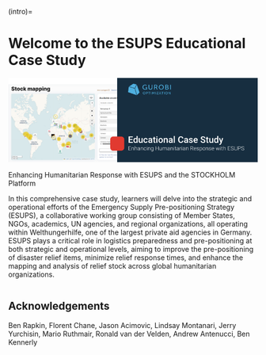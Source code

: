 (intro)=

# Welcome to the ESUPS Educational Case Study

![](intro.png)

Enhancing Humanitarian Response with ESUPS and the STOCKHOLM Platform 

In this comprehensive case study, learners will delve into the strategic and operational efforts of the Emergency Supply Pre-positioning Strategy (ESUPS), a collaborative working group consisting of Member States, NGOs, academics, UN agencies, and regional organizations, all operating within Welthungerhilfe, one of the largest private aid agencies in Germany. ESUPS plays a critical role in logistics preparedness and pre-positioning at both strategic and operational levels, aiming to improve the pre-positioning of disaster relief items, minimize relief response times, and enhance the mapping and analysis of relief stock across global humanitarian organizations.

```{tableofcontents}
```

## Acknowledgements 
Ben Rapkin, Florent Chane, Jason Acimovic, Lindsay Montanari, Jerry Yurchisin, Mario Ruthmair, Ronald van der Velden, Andrew Antenucci, Ben Kennerly
